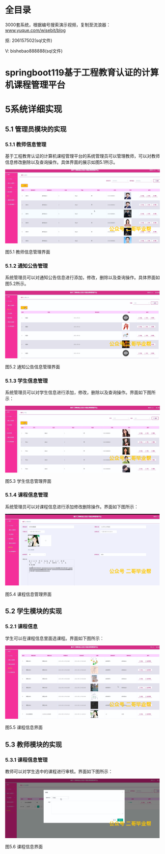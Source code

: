 # 全目录

3000套系统，根据编号搜索演示视频，复制至流浪器：www.yuque.com/wisebit/blog


<p>抠: 206157502(sql文件)</p>
<p>V: bishebao888888(sql文件)</p>


# springboot119基于工程教育认证的计算机课程管理平台
# 5系统详细实现
## 5.1 管理员模块的实现
### 5.1.1 教师信息管理
基于工程教育认证的计算机课程管理平台的系统管理员可以管理教师，可以对教师信息修改删除以及查询操作。具体界面的展示如图5.1所示。

![](/md/blog.010.png)

图5.1 教师信息管理界面
### 5.1.2 通知公告管理
系统管理员可以对通知公告信息进行添加，修改，删除以及查询操作。具体界面如图5.2所示。

![](/md/blog.011.png)

图5.2 通知公告信息管理界面
### 5.1.3 学生信息管理
系统管理员可以对学生信息进行添加，修改，删除以及查询操作。界面如下图所示：

![](/md/blog.012.png)

图5.3 学生信息管理界面
### 5.1.4 课程信息管理
系统管理员可以对课程信息进行添加修改删除操作。界面如下图所示：

![](/md/blog.013.png)

图5.4 课程信息管理界面

## 5.2 学生模块的实现
### 5.2.1 课程信息
学生可以在课程信息里面选课程。界面如下图所示：

![](/md/blog.014.png)

图5.5 课程信息界面
## 5.3 教师模块的实现
### 5.3.1 课程信息管理
教师可以对学生选中的课程进行审核。界面如下图所示：

![](/md/blog.015.png)

图5.6 课程信息界面














